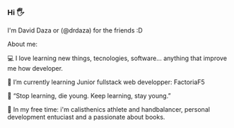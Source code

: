 ### Hi 🖐️ 

I'm David Daza or (@drdaza) for the friends :D 

About me:

💻 I love learning new things, tecnologies, software... anything that improve me how developer. 

🥇  I’m currently learning Junior fullstack web developper: FactoriaF5

📖 “Stop learning, die young.
    Keep learning, stay young.”
    
🏅 In my free time: i'm calisthenics athlete and handbalancer, personal development entuciast and a passionate about books.

